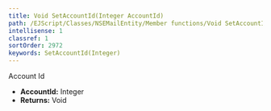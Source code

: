 ```yaml
---
title: Void SetAccountId(Integer AccountId)
path: /EJScript/Classes/NSEMailEntity/Member functions/Void SetAccountId(Integer p_0)
intellisense: 1
classref: 1
sortOrder: 2972
keywords: SetAccountId(Integer)
---
```



Account Id



* **AccountId:** Integer
* **Returns:** Void


